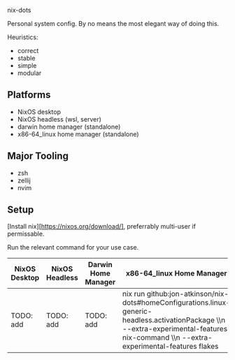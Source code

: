 nix-dots

Personal system config. By no means the most elegant way of doing this.

Heuristics:

- correct
- stable
- simple
- modular

## Platforms

- NixOS desktop
- NixOS headless (wsl, server)
- darwin home manager (standalone)
- x86-64_linux home manager (standalone)

## Major Tooling

- zsh
- zellij
- nvim

## Setup

[Install nix][https://nixos.org/download/], preferrably multi-user if permissable.

Run the relevant command for your use case.

| NixOS Desktop | NixOS Headless | Darwin Home Manager | x86-64_linux Home Manager                                                                                                                                                                 |
| ------------- | -------------- | ------------------- | ----------------------------------------------------------------------------------------------------------------------------------------------------------------------------------------- |
| TODO: add     | TODO: add      | TODO: add           | nix run github:jon-atkinson/nix-dots#homeConfigurations.linux-generic-headless.activationPackage \\\n --extra-experimental-features nix-command \\\n --extra-experimental-features flakes |
